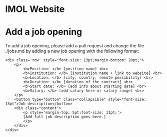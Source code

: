 # IMOL Website

# Add a job opening
To add a job opening, please add a pull request and change the file ./jobs.md by adding a new job opening with the following format:

```
<div class='row' style="font-size: 13pt;margin-bottom: 20pt;">
    <p> 
        <b>Position: </b> [position name] <br>
        <b>Institution: </b> [institution name + link to website] <br>
        <b>Location: </b> [city, country, remote possibility] <br>
        <b>Duration: </b> [duration of the contract] <br>
        <b>Start date: </b> [add info about starting date] <br>
        <b>Salary: </b> [add salary here or salary range] <br>
    </p>
    <button type="button" class="collapsible" style="font-size: 13pt">Job description</button>
    <div class="content">
        <p style='margin-top: 5pt;font-size: 11pt;'>	
        [Add full job description goes here.]
        </p>
    </div>
</div>
```